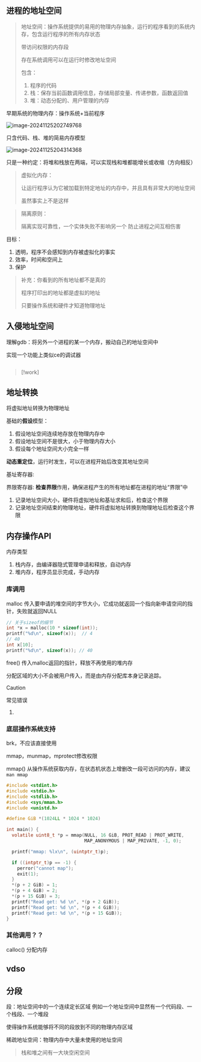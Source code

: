 ## 进程的地址空间

> 地址空间：操作系统提供的易用的物理内存抽象，运行的程序看到的系统内存，包含运行程序的所有内存状态
>
> 带访问权限的内存段
>
> 存在系统调用可以在运行时修改地址空间
>
> 包含：
>
> 1. 程序的代码
> 2. 栈：保存当前函数调用信息，存储局部变量、传递参数，函数返回值
> 3. 堆：动态分配的、用户管理的内存

早期系统的物理内存：操作系统+当前程序

![image-20241125202749768](./images/image-20241125202749768.png)

只含代码、栈、堆的简易内存模型

![image-20241125204314368](./images/image-20241125204314368.png)

只是一种约定：将堆和栈放在两端，可以实现栈和堆都能增长或收缩（方向相反）

> 虚拟化内存：
>
> 让运行程序认为它被加载到特定地址的内存中，并且具有非常大的地址空间
>
> 虽然事实上不是这样

> 隔离原则：
>
> 隔离实现可靠性，一个实体失败不影响另一个
> 防止进程之间互相伤害

目标：

1. 透明，程序不会感知到内存被虚拟化的事实
2. 效率，时间和空间上
3. 保护

> 补充：你看到的所有地址都不是真的
>
> 程序打印出的地址都是虚拟的地址
>
> 只要操作系统和硬件才知道物理地址

## 入侵地址空间

理解gdb：将另外一个进程的某一个内存，搬动自己的地址空间中

实现一个功能上类似ce的调试器

```c++
```

> [!work]
>
>

## 地址转换

将虚拟地址转换为物理地址

基础的**假设**模型：

1. 假设地址空间连续地存放在物理内存中
2. 假设地址空间不是很大，小于物理内存大小
3. 假设每个地址空间大小完全一样

**动态重定位**，运行时发生，可以在进程开始后改变其地址空间

基址寄存器:

界限寄存器: **检查界限**作用，确保进程产生的所有地址都在进程的地址“界限”中

1. 记录地址空间大小，硬件将虚拟地址和基址求和后，检查这个界限
2. 记录地址空间结束的物理地址，硬件将虚拟地址转换到物理地址后检查这个界限

## 内存操作API

内存类型

1. 栈内存，由编译器隐式管理申请和释放，自动内存
2. 堆内存，程序员显示完成，手动内存

### 库调用

malloc 传入要申请的堆空间的字节大小，它成功就返回一个指向新申请空间的指针，失败就返回NULL

```c
// 关于sizeof的细节
int *x = malloc(10 * sizeof(int)); 
printf("%d\n", sizeof(x));  // 4
// 40
int x[10];
printf("%d\n", sizeof(x)); // 40
```

free() 传入malloc返回的指针，释放不再使用的堆内存

分配区域的大小不会被用户传入，而是由内存分配库本身记录追踪。

> [!caution]
>
> 常见错误
>
> 1.

### 底层操作系统支持

brk，不应该直接使用

mmap，munmap，mprotect修改权限

mmap() 从操作系统获取内存，在状态机状态上增删改一段可访问的内存，建议`man mmap`

```c
#include <stdint.h>
#include <stdio.h>
#include <stdlib.h>
#include <sys/mman.h>
#include <unistd.h>

#define GiB *(1024LL * 1024 * 1024)

int main() {
  volatile uint8_t *p = mmap(NULL, 16 GiB, PROT_READ | PROT_WRITE,
                             MAP_ANONYMOUS | MAP_PRIVATE, -1, 0);

  printf("mmap: %lx\n", (uintptr_t)p);

  if ((intptr_t)p == -1) {
    perror("cannot map");
    exit(1);
  }
  *(p + 2 GiB) = 1;
  *(p + 4 GiB) = 2;
  *(p + 15 GiB) = 3;
  printf("Read get: %d \n", *(p + 2 GiB));
  printf("Read get: %d \n", *(p + 4 GiB));
  printf("Read get: %d \n", *(p + 15 GiB));
}

```

### 其他调用？？

calloc() 分配内存

## vdso

## 分段

段：地址空间中的一个连续定长区域
例如一个地址空间中显然有一个代码段、一个栈段、一个堆段

使得操作系统能够将不同的段放到不同的物理内存区域

稀疏地址空间：物理内存中大量未使用的地址空间

> 栈和堆之间有一大块空闲空间
>
>

